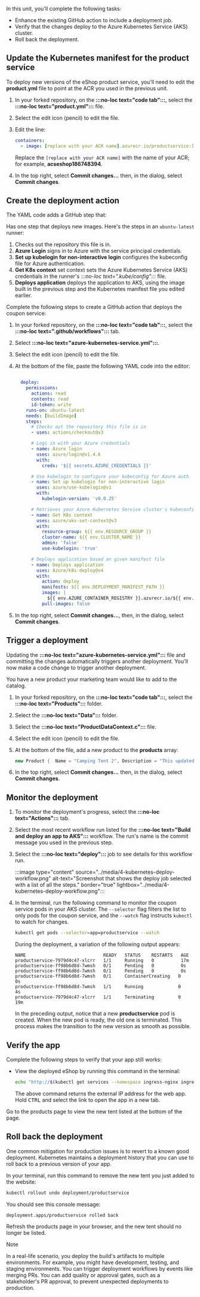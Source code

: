 In this unit, you'll complete the following tasks:

- Enhance the existing GitHub action to include a deployment job.
- Verify that the changes deploy to the Azure Kubernetes Service (AKS) cluster.
- Roll back the deployment.

## Update the Kubernetes manifest for the product service

To deploy new versions of the eShop product service, you'll need to edit the **product.yml** file to point at the ACR you used in the previous unit.

1. In your forked repository, on the **:::no-loc text="code tab":::**, select the **:::no-loc text="product.yml":::** file.
1. Select the edit icon (pencil) to edit the file.
1. Edit the line:

    ```yml
    containers:
      - image: [replace with your ACR name].azurecr.io/productservice:latest
    ```  

    Replace the `[replace with your ACR name]` with the name of your ACR; for example, **acseshop186748394**.

1. In the top right, select **Commit changes...** then, in the dialog, select **Commit changes**.

## Create the deployment action

The YAML code adds a GitHub step that:

Has one step that deploys new images. Here's the steps in an `ubuntu-latest` runner:

1. Checks out the repository this file is in.
1. **Azure Login** signs in to Azure with the service principal credentials.
1. **Set up kubelogin for non-interactive login** configures the kubeconfig file for Azure authentication.
1. **Get K8s context** set context sets the Azure Kubernetes Service (AKS) credentials in the runner's *:::no-loc text=".kube/config":::* file.
1. **Deploys application** deploys the application to AKS, using the image built in the previous step and the Kubernetes manifest file you edited earlier.

Complete the following steps to create a GitHub action that deploys the coupon service:

1. In your forked repository, on the **:::no-loc text="code tab":::**, select the **:::no-loc text=".github/workflows":::** tab.
1. Select **:::no-loc text="azure-kubernetes-service.yml":::**.
1. Select the edit icon (pencil) to edit the file.
1. At the bottom of the file, paste the following YAML code into the editor:

    ```yaml

      deploy:
        permissions:
          actions: read
          contents: read
          id-token: write
        runs-on: ubuntu-latest
        needs: [buildImage]
        steps:
          # Checks out the repository this file is in
          - uses: actions/checkout@v3
    
          # Logs in with your Azure credentials
          - name: Azure login
            uses: azure/login@v1.4.6
            with:
              creds: '${{ secrets.AZURE_CREDENTIALS }}'
    
          # Use kubelogin to configure your kubeconfig for Azure auth
          - name: Set up kubelogin for non-interactive login
            uses: azure/use-kubelogin@v1
            with:
              kubelogin-version: 'v0.0.25'
    
          # Retrieves your Azure Kubernetes Service cluster's kubeconfig file
          - name: Get K8s context
            uses: azure/aks-set-context@v3
            with:
              resource-group: ${{ env.RESOURCE_GROUP }}
              cluster-name: ${{ env.CLUSTER_NAME }}
              admin: 'false'
              use-kubelogin: 'true'
    
          # Deploys application based on given manifest file
          - name: Deploys application
            uses: Azure/k8s-deploy@v4
            with:
              action: deploy
              manifests: ${{ env.DEPLOYMENT_MANIFEST_PATH }}
              images: |
                ${{ env.AZURE_CONTAINER_REGISTRY }}.azurecr.io/${{ env.CONTAINER_NAME }}:${{ github.sha }}
              pull-images: false
    
    ```

1. In the top right, select **Commit changes...**, then, in the dialog, select **Commit changes**.

## Trigger a deployment

Updating the **:::no-loc text="azure-kubernetes-service.yml":::** file and committing the changes automatically triggers another deployment. You'll now make a code change to trigger another deployment.

You have a new product your marketing team would like to add to the catalog.

1. In your forked repository, on the **:::no-loc text="code tab":::**, select the **:::no-loc text="Products":::** folder.
1. Select the **:::no-loc text="Data":::** folder.
1. Select the **:::no-loc text="ProductDataContext.c":::** file.
1. Select the edit icon (pencil) to edit the file.
1. At the bottom of the file, add a new product to the **products** array:

    ```csharp
    new Product {  Name = "Camping Tent 2", Description = "This updated tent is improved and cheaper, perfect for your next trip.", Price = 79.99m, ImageUrl = "product9.png" },
    ```

1. In the top right, select **Commit changes...** then, in the dialog, select **Commit changes**.

## Monitor the deployment

1. To monitor the deployment's progress, select the **:::no-loc text="Actions":::** tab.
1. Select the most recent workflow run listed for the **:::no-loc text="Build and deploy an app to AKS":::** workflow. The run's name is the commit message you used in the previous step.

1. Select the **:::no-loc text="deploy":::** job to see details for this workflow run.

    :::image type="content" source="../media/4-kubernetes-deploy-workflow.png" alt-text="Screenshot that shows the deploy job selected with a list of all the steps." border="true" lightbox="../media/4-kubernetes-deploy-workflow.png":::

1. In the terminal, run the following command to monitor the coupon service pods in your AKS cluster. The `--selector` flag filters the list to only pods for the coupon service, and the `--watch` flag instructs `kubectl` to watch for changes. 

    ```bash
    kubectl get pods --selector=app=productservice --watch
    ```

    During the deployment, a variation of the following output appears:

    ```console
    NAME                             READY   STATUS    RESTARTS   AGE
    productservice-7979d4c47-xlcrr   1/1     Running   0          17m
    productservice-ff98b6d8d-7wmsh   0/1     Pending   0          0s
    productservice-ff98b6d8d-7wmsh   0/1     Pending   0          0s
    productservice-ff98b6d8d-7wmsh   0/1     ContainerCreating   0          0s
    productservice-ff98b6d8d-7wmsh   1/1     Running             0          4s
    productservice-7979d4c47-xlcrr   1/1     Terminating         0          19m
    ```

    In the preceding output, notice that a new **productservice** pod is created. When the new pod is ready, the old one is terminated. This process makes the transition to the new version as smooth as possible.

## Verify the app

Complete the following steps to verify that your app still works:

- View the deployed eShop by running this command in the terminal:

    ```bash
    echo "http://$(kubectl get services --namespace ingress-nginx ingress-nginx-controller --output jsonpath='{.status.loadBalancer.ingress[0].ip}')"
    ```

    The above command returns the external IP address for the web app. Hold <kbd>CTRL</kbd> and select the link to open the app in a new tab.

Go to the products page to view the new tent listed at the bottom of the page.

## Roll back the deployment

One common mitigation for production issues is to revert to a known good deployment. Kubernetes maintains a deployment history that you can use to roll back to a previous version of your app.

In your terminal, run this command to remove the new tent you just added to the website:

```bash
kubectl rollout undo deployment/productservice
```

You should see this console message:

```console
deployment.apps/productservice rolled back
```

Refresh the products page in your browser, and the new tent should no longer be listed.

> [!NOTE]
> In a real-life scenario, you deploy the build's artifacts to multiple environments. For example, you might have development, testing, and staging environments. You can trigger deployment workflows by events like merging PRs. You can add quality or approval gates, such as a stakeholder's PR approval, to prevent unexpected deployments to production.
